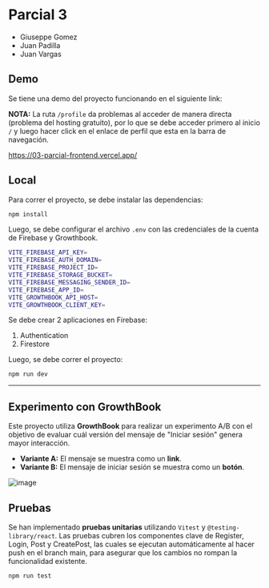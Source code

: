 # Parcial 3

* Giuseppe Gomez
* Juan Padilla
* Juan Vargas

## Demo

Se tiene una demo del proyecto funcionando en el siguiente link:

**NOTA:** La ruta `/profile` da problemas al acceder de manera directa (problema del hosting gratuito), por lo que se debe acceder primero al inicio `/` y luego hacer click en el enlace de perfil que esta en la barra de navegación.

https://03-parcial-frontend.vercel.app/

## Local

Para correr el proyecto, se debe instalar las dependencias:

```bash
npm install
```

Luego, se debe configurar el archivo `.env` con las credenciales de la cuenta de Firebase y Growthbook.

```bash
VITE_FIREBASE_API_KEY=
VITE_FIREBASE_AUTH_DOMAIN=
VITE_FIREBASE_PROJECT_ID=
VITE_FIREBASE_STORAGE_BUCKET=
VITE_FIREBASE_MESSAGING_SENDER_ID=
VITE_FIREBASE_APP_ID=
VITE_GROWTHBOOK_API_HOST=
VITE_GROWTHBOOK_CLIENT_KEY=
```

Se debe crear 2 aplicaciones en Firebase:

1. Authentication
2. Firestore

Luego, se debe correr el proyecto:

```bash
npm run dev
```

---

## Experimento con GrowthBook

Este proyecto utiliza **GrowthBook** para realizar un experimento A/B con el objetivo de evaluar cuál versión del mensaje de "Iniciar sesión" genera mayor interacción.

  * **Variante A:** El mensaje se muestra como un **link**.
  * **Variante B:** El mensaje de iniciar sesión se muestra como un **botón**.

![image](https://github.com/user-attachments/assets/6f6ab0e7-574f-41c3-b359-6b6846e27c43)

## Pruebas

Se han implementado **pruebas unitarias** utilizando `Vitest` y `@testing-library/react`. Las pruebas cubren los componentes clave de Register, Login, Post y CreatePost, las cuales se ejecutan automáticamente al hacer push en el branch main, para asegurar que los cambios no rompan la funcionalidad existente.

```bash
npm run test
```
